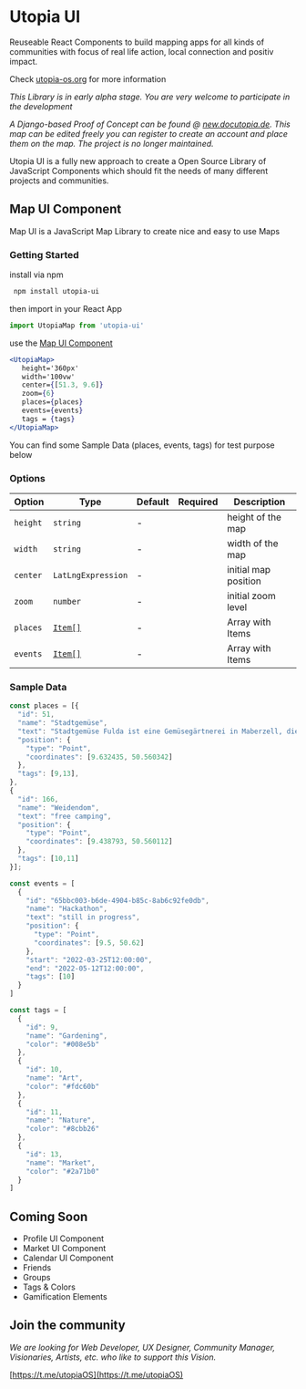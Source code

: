 # Utopia UI
Reuseable React Components to build mapping apps for all kinds of communities with focus of real life action, local connection and positiv impact.

Check [utopia-os.org](https://utopia-os.org) for more information

*This Library is in early alpha stage. You are very welcome to participate in the development*

*A Django-based Proof of Concept can be found @ [new.docutopia.de](https://new.docutopia.de). This map can be edited freely you can register to create an account and place them on the map. The project is no longer maintained.*

Utopia UI is a fully new approach to create a Open Source Library of JavaScript Components which should fit the needs of many different projects and communities. 


## Map UI Component
Map UI is a JavaScript Map Library to create nice and easy to use Maps 

### Getting Started


install via npm
```bash
 npm install utopia-ui
```

then import in your React App
```jsx
import UtopiaMap from 'utopia-ui'
```

use the [Map UI Component](/docs/utopia-ui/map-components/map)
```jsx
<UtopiaMap>
   height='360px'
   width='100vw'
   center={[51.3, 9.6]}
   zoom={6}
   places={places}
   events={events}
   tags = {tags}
</UtopiaMap>
```
You can find some Sample Data (places, events, tags) for test purpose below

### Options


 Option         | Type              | Default      | Required   | Description 
 ---            | ---               | ---          | ---        | ---    
 `height`       | `string`          | -            |            | height of the map           
 `width`        | `string`          | -            |            | width of the map
 `center`       | `LatLngExpression`| -            |            | initial map position           
 `zoom`         | `number`          | -            |            | initial zoom level
 `places`       | [`Item[]`](https://utopia-os.org/docs/utopia-ui/map-components/item)| -            |            | Array with Items           
 `events`       | [`Item[]`](https://utopia-os.org/docs/utopia-ui/map-components/item)          | -            |            | Array with Items             


### Sample Data
```jsx
const places = [{
  "id": 51,
  "name": "Stadtgemüse",
  "text": "Stadtgemüse Fulda ist eine Gemüsegärtnerei in Maberzell, die es sich zur Aufgabe gemacht hat, die Stadt und seine Bewohner:innen mit regionalem, frischem und natürlich angebautem Gemüse mittels Gemüsekisten zu versorgen. Es gibt also jede Woche, von Frühjahr bis Herbst, angepasst an die Saison eine Kiste mit schmackhaftem und frischem Gemüse für euch, welche ihr direkt vor Ort abholen könnt. \r\n\r\nhttps://stadtgemuese-fulda.de",
  "position": {
    "type": "Point",
    "coordinates": [9.632435, 50.560342]
  },
  "tags": [9,13],
},
{
  "id": 166,
  "name": "Weidendom",
  "text": "free camping",
  "position": {
    "type": "Point",
    "coordinates": [9.438793, 50.560112]
  },
  "tags": [10,11]
}];

const events = [
  {
    "id": "65bbc003-b6de-4904-b85c-8ab6c92fe0db",
    "name": "Hackathon",
    "text": "still in progress",
    "position": {
      "type": "Point",
      "coordinates": [9.5, 50.62]
    },
    "start": "2022-03-25T12:00:00",
    "end": "2022-05-12T12:00:00",
    "tags": [10]
  }
]

const tags = [
  {
    "id": 9,
    "name": "Gardening",
    "color": "#008e5b"
  },
  {
    "id": 10,
    "name": "Art",
    "color": "#fdc60b"
  },
  {
    "id": 11,
    "name": "Nature",
    "color": "#8cbb26"
  },
  {
    "id": 13,
    "name": "Market",
    "color": "#2a71b0"
  }
]

```

 ## Coming Soon

 * Profile UI Component
 * Market UI Component
 * Calendar UI Component
 * Friends
 * Groups
 * Tags & Colors
 * Gamification Elements

## Join the community

 *We are looking for Web Developer, UX Designer, Community Manager, Visionaries, Artists, etc. who like to support this Vision.*

[https://t.me/utopiaOS](https://t.me/utopiaOS)